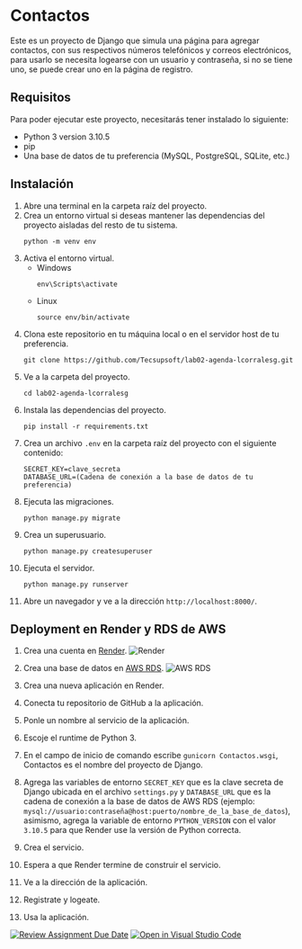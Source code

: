 # Contactos

Este es un proyecto de Django que simula una página para agregar contactos, con sus respectivos números telefónicos y correos electrónicos, para usarlo se necesita logearse con un usuario y contraseña, si no se tiene uno, se puede crear uno en la página de registro.

## Requisitos

Para poder ejecutar este proyecto, necesitarás tener instalado lo siguiente:

- Python 3 version 3.10.5
- pip
- Una base de datos de tu preferencia (MySQL, PostgreSQL, SQLite, etc.)

## Instalación


1. Abre una terminal en la carpeta raíz del proyecto.
2. Crea un entorno virtual si deseas mantener las dependencias del proyecto aisladas del resto de tu sistema.
    ```
    python -m venv env
    ```
3. Activa el entorno virtual.
    - Windows
        ```
        env\Scripts\activate
        ```
    - Linux
        ```
        source env/bin/activate
        ```
4. Clona este repositorio en tu máquina local o en el servidor host de tu preferencia.
    ```
    git clone https://github.com/Tecsupsoft/lab02-agenda-lcorralesg.git
    ```
5. Ve a la carpeta del proyecto.
    ```
    cd lab02-agenda-lcorralesg
    ```
6. Instala las dependencias del proyecto.
    ```
    pip install -r requirements.txt
    ```
7. Crea un archivo `.env` en la carpeta raíz del proyecto con el siguiente contenido:
    ```
    SECRET_KEY=clave_secreta
    DATABASE_URL=(Cadena de conexión a la base de datos de tu preferencia)
    ```
8. Ejecuta las migraciones.
    ```
    python manage.py migrate
    ```
9. Crea un superusuario.
    ```
    python manage.py createsuperuser
    ```
10. Ejecuta el servidor.
    ```
    python manage.py runserver
    ```
11. Abre un navegador y ve a la dirección `http://localhost:8000/`.

## Deployment en Render y RDS de AWS

1. Crea una cuenta en [Render](https://render.com/).
![Render](https://pbs.twimg.com/media/FbBmoTSWAAAadef.jpg)

2. Crea una base de datos en [AWS RDS](https://aws.amazon.com/rds/).
![AWS RDS](https://cdn.holistics.io/landing/databases/amazon-rds.png)

3. Crea una nueva aplicación en Render.

4. Conecta tu repositorio de GitHub a la aplicación.

5. Ponle un nombre al servicio de la aplicación.

6. Escoje el runtime de Python 3.

7. En el campo de inicio de comando escribe `gunicorn Contactos.wsgi`, Contactos es el nombre del proyecto de Django.

8. Agrega las variables de entorno `SECRET_KEY` que es la clave secreta de Django ubicada en el archivo `settings.py` y `DATABASE_URL` que es la cadena de conexión a la base de datos de AWS RDS (ejemplo: `mysql://usuario:contraseña@host:puerto/nombre_de_la_base_de_datos`), asimismo, agrega la variable de entorno `PYTHON_VERSION` con el valor `3.10.5` para que Render use la versión de Python correcta.

9. Crea el servicio.

10. Espera a que Render termine de construir el servicio.

11. Ve a la dirección de la aplicación.

12. Registrate y logeate.

13. Usa la aplicación.

[![Review Assignment Due Date](https://classroom.github.com/assets/deadline-readme-button-24ddc0f5d75046c5622901739e7c5dd533143b0c8e959d652212380cedb1ea36.svg)](https://classroom.github.com/a/FyOpLM5q)
[![Open in Visual Studio Code](https://classroom.github.com/assets/open-in-vscode-718a45dd9cf7e7f842a935f5ebbe5719a5e09af4491e668f4dbf3b35d5cca122.svg)](https://classroom.github.com/online_ide?assignment_repo_id=11747433&assignment_repo_type=AssignmentRepo)